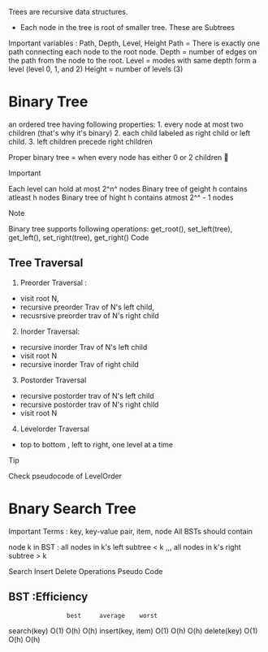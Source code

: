 Trees are recursive data structures. 
 - Each node in the tree is root of smaller tree. These are Subtrees

Important variables : Path, Depth, Level, Height
Path = There is exactly one path connecting each node to the root node.
Depth = number of edges on the path from the node to the root.
Level = modes with same depth form a level (level 0, 1, and 2)
Height = number of levels (3)

# Binary Tree 
an ordered tree having following properties: 
    1. every node at most two children (that's why it's binary)
    2. each child labeled as right child or left child.
    3. left children precede right children

Proper binary tree = when every node has either 0 or 2 children
:seedling:


>[!Important]
> Each level can hold at most 2^n^ nodes
> Binary tree of geight h contains atleast h nodes
> Binary tree of hight h contains atmost 2^^ - 1 nodes

>[!Note]
> Binary tree supports following operations: 
> get_root(), set_left(tree), get_left(), set_right(tree), get_right()
> Code 


## Tree Traversal 

1. Preorder Traversal : 
- visit root N, 
- recursive preorder Trav of N's left child, 
- recusrsive preorder trav of N's right child

2. Inorder Traversal: 
- recursive inorder Trav of N's left child
- visit root N
- recursive inorder Trav of right child

3. Postorder Traversal 
- recursive postorder trav of N's left child
- recursive postorder trav of N's right child
- visit root N
4. Levelorder Traversal

- top to bottom , left to right, one level at a time
>[!TIP]
> Check pseudocode of LevelOrder

# Bnary Search Tree

Important Terms : key, key-value pair, item, node
All BSTs should contain 

node k in BST : all nodes in k's left subtree < k ,,, all nodes in k's right subtree > k

Search Insert Delete Operations Pseudo Code

## BST :Efficiency

                    best     average    worst
search(key)         O(1)       O(h)      O(h)
insert(key, item)   O(1)       O(h)      O(h)
delete(key)         O(1)       O(h)      O(h)

